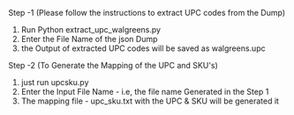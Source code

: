 Step -1 
(Please follow the instructions to extract UPC codes from the Dump)

1. Run Python extract_upc_walgreens.py
2. Enter the File Name of the json Dump
3. the Output of extracted UPC codes will be saved as walgreens.upc

Step -2 
(To Generate the Mapping of the UPC and SKU's)

1. just run upcsku.py
2. Enter the Input File Name - i.e, the file name Generated in the Step 1
3. The mapping file - upc_sku.txt with the UPC & SKU will be generated it

